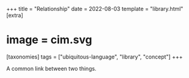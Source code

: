 +++
title = "Relationship"
date = 2022-08-03
template = "library.html"
[extra]
#  image = cim.svg
[taxonomies]
   tags = ["ubiquitous-language", "library", "concept"]
+++

A common link between two things.